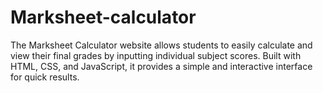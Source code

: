 # Marksheet-calculator
The Marksheet Calculator website allows students to easily calculate and view their final grades by inputting individual subject scores. Built with HTML, CSS, and JavaScript, it provides a simple and interactive interface for quick results.

